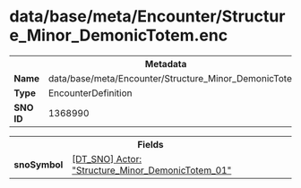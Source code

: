<h1>data/base/meta/Encounter/Structure_Minor_DemonicTotem.enc</h1><table><tr><th colspan="100%">Metadata</th></tr><tr><td><b>Name</b></td><td>data/base/meta/Encounter/Structure_Minor_DemonicTotem.enc</td></tr><tr><td><b>Type</b></td><td>EncounterDefinition</td></tr><tr><td><b>SNO ID</b></td><td>1368990</td></tr></table>

<table><tr><th colspan="100%">Fields</th></tr><tr><td><b>snoSymbol</b></td><td><a href="..\Actor\Structure_Minor_DemonicTotem_01.acr.md">[DT_SNO] Actor: "Structure_Minor_DemonicTotem_01"</a></td></tr></table>

